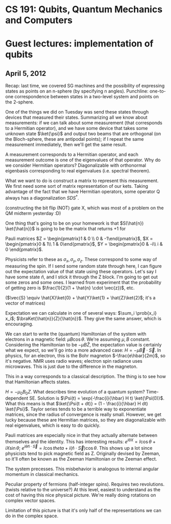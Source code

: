 CS 191: Qubits, Quantum Mechanics and Computers
===============================================
Guest lectures: implementation of qubits
========================================
April 5, 2012
-------------
Recap: last time, we covered SG machines and the possibility of expressing
states as points on an n-sphere (by specifying n angles). Punchline:
one-to-one correspondence between states in a two-level system and points
on the 2-sphere.

One of the things we did on Tuesday was send these states through devices
that measured their states. Summarizing all we know about measurements: if
we can talk about some measurement (that corresponds to a Hermitian
operator), and we have some device that takes some unknown state
$\ket{\psi}$ and output two beams that are orthogonal (on the Bloch-sphere,
these are antipodal points); if I repeat the same measurement immediately,
then we'll get the same result.

A measurement corresponds to a Hermitian operator, and each measurement
outcome is one of the eigenvalues of that operator. Why do we consider
Hermitian operators? Diagonalizable with orthonormal eigenbasis
corresponding to real eigenvalues (i.e. spectral theorem).

What we want to do is construct a matrix to represent this measurement. We
first need some sort of matrix representation of our kets. Taking advantage
of the fact that we have Hermitian operators, some operator Q always has a
diagonalization $SDS^\dag$.

(constructing the bit flip (NOT) gate X, which was most of a problem on the
QM midterm yesterday :D)

One thing that's going to be on your homework is that $S(\hat{n})
\ket{\hat{n}}$ is going to be the matrix that returns +1 for

Pauli matrices $Z = \begin{pmatrix}1 & 0 \\ 0 & -1\end{pmatrix}$, $X =
\begin{pmatrix}0 & 1\\ 1 & 0\end{pmatrix}$, $Y = \begin{pmatrix}0 & -i\\ i
& 0 \end{pmatrix}$.

Physicists refer to these as $\sigma_x, \sigma_y, \sigma_z$. These
correspond to some way of measuring the spin. If I send some random state
through here, I can figure out the expectation value of that state using
these operators. Let's say I have some state $\hat{n}$, and I stick it
through the Z block. I'm going to get out some zeros and some ones. I
learned from experiment that the probability of getting zero is
$\frac{1}{2}(1 + \hat{n} \cdot \vec{z})$, etc.

($\vec{S} \equiv \hat{X}\ket{0} + \hat{Y}\ket{1} + \hat{Z}\ket{2}$; it's a
vector of matrices)

Expectation we can calculate in one of several ways: $\sum_i \prob{x_i}
x_i$; $\braKet{\hat{n}}{Z}{\hat{n}}$. They give the same answer, which is
encouraging.

We can start to write the (quantum) Hamiltonian of the system with
electrons in a magnetic field: $\mu B \cos\theta$. We're assuming $\mu, B$
constant. Considering the Hamiltonian to be $-\mu B\hat{Z}$, the
expectation value is certainly what we expect, so we'll go into a more
advanced case: $H = -\mu \vec{B} \cdot \vec{S}$. In physics, for an
electron, this is the Bohr magneton $-\frac{e\hbar}{2m}$, so it's
negative. NMR uses radio waves; electron spin radiance uses
microwaves. This is just due to the difference in the magneton.

This in a way corresponds to a classical description. The thing is to see
how that Hamiltonian affects states.

$H = -\mu_0 B_0 Z$. What describes time evolution of a quantum system?
Time-dependent SE. Solution is $\Psi(t) = \exp(-\frac{i}{\hbar} H t)
\ket{\Psi(0)}$. What this means is that $\ket{\Psi(t + dt)} = (1 -
\frac{i}{\hbar} H dt) \ket{\Psi}$. Taylor series tends to be a terrible way
to exponentiate matrices, since the radius of convergence is really
small. However, we get lucky because these are Hermitian matrices, so they
are diagonalizable with real eigenvalues, which is easy to do quickly.

Pauli matrices are especially nice in that they actually alternate between
themselves and the identity. This has interesting results: $e^{i\theta
X} = I\cos\theta + iX\sin\theta$; $e^{i\theta \hat{n} \cdot \vec{S}} = I \cos
theta + i(\hat{n} \cdot \vec{S})\cos\theta$. This shows up a lot since
physicists tend to pick magnetic field as Z. Originally devised by Zeeman,
so it'll often be known as the Zeeman Hamiltonian or the Zeeman effect.

The system precesses. This misbehavior is analogous to internal angular
momentum in classical mechanics.

Peculiar property of fermions (half-integer spins). Requires two
revolutions. (twists relative to the universe?) At this level, easiest to
understand as the cost of having this nice physical picture. We're really
doing rotations on complex vector spaces.

Limitation of this picture is that it's only half of the representations we
can do in the complex space.
